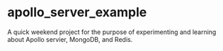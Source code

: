 # apollo_server_example
A quick weekend project for the purpose of experimenting and learning about Apollo servier, MongoDB, and Redis.
